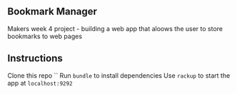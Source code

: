Bookmark Manager
----------------

Makers week 4 project - building a web app that aloows the user to store bookmarks to web pages

Instructions
------------

Clone this repo ``
Run `bundle` to install dependencies
Use `rackup` to start the app at `localhost:9292`